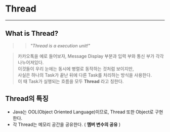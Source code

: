# Thread
---
## What is Thread?
>> *"Thread is a execution unit!"*    

> 카카오톡을 예로 들어보자, Message Display 부분과 입력 부와 통신 부가 각각 나누어져있다.  
> 이것들이 우리 눈에는 동시에 병렬로 동작하는 것처럼 보이지만,  
> 사실은 하나의 Task가 끝난 뒤에 다른 Task를 처리하는 방식을 사용한다.  
> 이 때 Task가 실행되는 흐름을 모두 __Thread__ 라고 칭한다.  

## Thread의 특징
- Java는 OOL(Object Oriented Language)이므로, Thread 또한 Object로 구현한다.
- 각 Thread는 메모리 공간을 공유한다. ( __멤버 변수의 공유__ )
